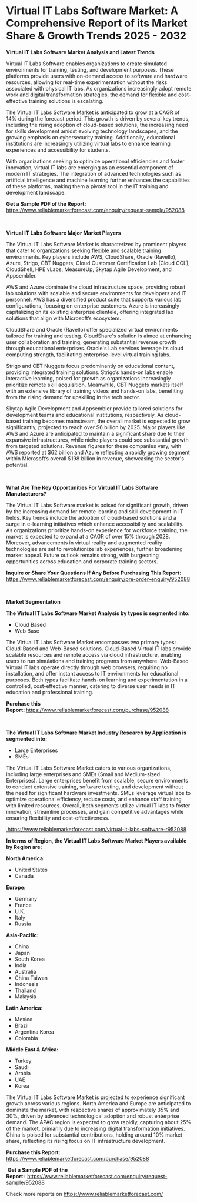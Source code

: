 <p><h1>Virtual IT Labs Software Market: A Comprehensive Report of its Market Share & Growth Trends 2025 - 2032</h1></p><p><strong>Virtual IT Labs Software Market Analysis and Latest Trends</strong></p>
<p><p>Virtual IT Labs Software enables organizations to create simulated environments for training, testing, and development purposes. These platforms provide users with on-demand access to software and hardware resources, allowing for real-time experimentation without the risks associated with physical IT labs. As organizations increasingly adopt remote work and digital transformation strategies, the demand for flexible and cost-effective training solutions is escalating.</p><p>The Virtual IT Labs Software Market is anticipated to grow at a CAGR of 14% during the forecast period. This growth is driven by several key trends, including the rising adoption of cloud-based solutions, the increasing need for skills development amidst evolving technology landscapes, and the growing emphasis on cybersecurity training. Additionally, educational institutions are increasingly utilizing virtual labs to enhance learning experiences and accessibility for students. </p><p>With organizations seeking to optimize operational efficiencies and foster innovation, virtual IT labs are emerging as an essential component of modern IT strategies. The integration of advanced technologies such as artificial intelligence and machine learning further enhances the capabilities of these platforms, making them a pivotal tool in the IT training and development landscape.</p></p>
<p><strong>Get a Sample PDF of the Report:&nbsp;</strong> <a href="https://www.reliablemarketforecast.com/enquiry/request-sample/952088?utm_campaign=2314&utm_medium=2&utm_source=Github&utm_content=ia&utm_term=06032025&utm_id=virtual-it-labs-software">https://www.reliablemarketforecast.com/enquiry/request-sample/952088</a></p>
<p>&nbsp;</p>
<p><strong>Virtual IT Labs Software Major Market Players</strong></p>
<p><p>The Virtual IT Labs Software Market is characterized by prominent players that cater to organizations seeking flexible and scalable training environments. Key players include AWS, CloudShare, Oracle (Ravello), Azure, Strigo, CBT Nuggets, Cloud Customer Certification Lab (Cloud CCL), CloudShell, HPE vLabs, MeasureUp, Skytap Agile Development, and Appsembler. </p><p>AWS and Azure dominate the cloud infrastructure space, providing robust lab solutions with scalable and secure environments for developers and IT personnel. AWS has a diversified product suite that supports various lab configurations, focusing on enterprise customers. Azure is increasingly capitalizing on its existing enterprise clientele, offering integrated lab solutions that align with Microsoft’s ecosystem.</p><p>CloudShare and Oracle (Ravello) offer specialized virtual environments tailored for training and testing. CloudShare's solution is aimed at enhancing user collaboration and training, generating substantial revenue growth through educational enterprises. Oracle's Lab services leverage its cloud computing strength, facilitating enterprise-level virtual training labs.</p><p>Strigo and CBT Nuggets focus predominantly on educational content, providing integrated training solutions. Strigo’s hands-on labs enable interactive learning, poised for growth as organizations increasingly prioritize remote skill acquisition. Meanwhile, CBT Nuggets markets itself with an extensive library of training videos and hands-on labs, benefiting from the rising demand for upskilling in the tech sector.</p><p>Skytap Agile Development and Appsembler provide tailored solutions for development teams and educational institutions, respectively. As cloud-based training becomes mainstream, the overall market is expected to grow significantly, projected to reach over $6 billion by 2025. Major players like AWS and Azure are anticipated to maintain a significant share due to their expansive infrastructures, while niche players could see substantial growth from targeted solutions. Revenue figures for these companies vary, with AWS reported at $62 billion and Azure reflecting a rapidly growing segment within Microsoft’s overall $198 billion in revenue, showcasing the sector's potential.</p></p>
<p>&nbsp;</p>
<p><strong>What Are The Key Opportunities For Virtual IT Labs Software Manufacturers?</strong></p>
<p><p>The Virtual IT Labs Software market is poised for significant growth, driven by the increasing demand for remote learning and skill development in IT fields. Key trends include the adoption of cloud-based solutions and a surge in e-learning initiatives which enhance accessibility and scalability. As organizations prioritize hands-on experience for workforce training, the market is expected to expand at a CAGR of over 15% through 2028. Moreover, advancements in virtual reality and augmented reality technologies are set to revolutionize lab experiences, further broadening market appeal. Future outlook remains strong, with burgeoning opportunities across education and corporate training sectors.</p></p>
<p><strong>Inquire or Share Your Questions If Any Before Purchasing This Report:</strong> <a href="https://www.reliablemarketforecast.com/enquiry/pre-order-enquiry/952088?utm_campaign=2314&utm_medium=2&utm_source=Github&utm_content=ia&utm_term=06032025&utm_id=virtual-it-labs-software">https://www.reliablemarketforecast.com/enquiry/pre-order-enquiry/952088</a></p>
<p>&nbsp;</p>
<p><strong>Market Segmentation</strong></p>
<p><strong>The Virtual IT Labs Software Market Analysis by types is segmented into:</strong></p>
<p><ul><li>Cloud Based</li><li>Web Base</li></ul></p>
<p><p>The Virtual IT Labs Software Market encompasses two primary types: Cloud-Based and Web-Based solutions. Cloud-Based Virtual IT labs provide scalable resources and remote access via cloud infrastructure, enabling users to run simulations and training programs from anywhere. Web-Based Virtual IT labs operate directly through web browsers, requiring no installation, and offer instant access to IT environments for educational purposes. Both types facilitate hands-on learning and experimentation in a controlled, cost-effective manner, catering to diverse user needs in IT education and professional training.</p></p>
<p><strong>Purchase this Report:&nbsp;</strong><a href="https://www.reliablemarketforecast.com/purchase/952088?utm_campaign=2314&utm_medium=2&utm_source=Github&utm_content=ia&utm_term=06032025&utm_id=virtual-it-labs-software">https://www.reliablemarketforecast.com/purchase/952088</a></p>
<p>&nbsp;</p>
<p><strong>The Virtual IT Labs Software Market Industry Research by Application is segmented into:</strong></p>
<p><ul><li>Large Enterprises</li><li>SMEs</li></ul></p>
<p><p>The Virtual IT Labs Software Market caters to various organizations, including large enterprises and SMEs (Small and Medium-sized Enterprises). Large enterprises benefit from scalable, secure environments to conduct extensive training, software testing, and development without the need for significant hardware investments. SMEs leverage virtual labs to optimize operational efficiency, reduce costs, and enhance staff training with limited resources. Overall, both segments utilize virtual IT labs to foster innovation, streamline processes, and gain competitive advantages while ensuring flexibility and cost-effectiveness.</p></p>
<p><a href="https://www.reliablemarketforecast.com/virtual-it-labs-software-r952088?utm_campaign=2314&utm_medium=2&utm_source=Github&utm_content=ia&utm_term=06032025&utm_id=virtual-it-labs-software">&nbsp;https://www.reliablemarketforecast.com/virtual-it-labs-software-r952088</a></p>
<p><strong>In terms of Region, the Virtual IT Labs Software Market Players available by Region are:</strong></p>
<p>
    <p> <strong> North America: </strong>
        <ul>
            <li>United States</li>
            <li>Canada</li>
        </ul>
        </p> 
    <p> <strong> Europe: </strong>
        <ul>
            <li>Germany</li>
            <li>France</li>
            <li>U.K.</li>
            <li>Italy</li>
            <li>Russia</li>
        </ul>
        </p> 
    <p> <strong> Asia-Pacific: </strong>
        <ul>
            <li>China</li>
            <li>Japan</li>
            <li>South Korea</li>
            <li>India</li>
            <li>Australia</li>
            <li>China Taiwan</li>
            <li>Indonesia</li>
            <li>Thailand</li>
            <li>Malaysia</li>
        </ul>
        </p> 
    <p> <strong> Latin America: </strong>
        <ul>
            <li>Mexico</li>
            <li>Brazil</li>
            <li>Argentina Korea</li>
            <li>Colombia</li>
        </ul>
        </p> 
    <p> <strong> Middle East & Africa: </strong>
        <ul>
            <li>Turkey</li>
            <li>Saudi</li>
            <li>Arabia</li>
            <li>UAE</li>
            <li>Korea</li>
        </ul>
    </p>
    </p>
<p><p>The Virtual IT Labs Software Market is projected to experience significant growth across various regions. North America and Europe are anticipated to dominate the market, with respective shares of approximately 35% and 30%, driven by advanced technological adoption and robust enterprise demand. The APAC region is expected to grow rapidly, capturing about 25% of the market, primarily due to increasing digital transformation initiatives. China is poised for substantial contributions, holding around 10% market share, reflecting its rising focus on IT infrastructure development.</p></p>
<p><strong>Purchase this Report: </strong><a href="https://www.reliablemarketforecast.com/purchase/952088?utm_campaign=2314&utm_medium=2&utm_source=Github&utm_content=ia&utm_term=06032025&utm_id=virtual-it-labs-software">https://www.reliablemarketforecast.com/purchase/952088</a></p>
<p>&nbsp;<strong>Get a Sample PDF of the Report:&nbsp;&nbsp;</strong><a href="https://www.reliablemarketforecast.com/enquiry/request-sample/952088?utm_campaign=2314&utm_medium=2&utm_source=Github&utm_content=ia&utm_term=06032025&utm_id=virtual-it-labs-software">https://www.reliablemarketforecast.com/enquiry/request-sample/952088</a></p>
<p><strong></strong></p>
<p>Check more reports on <a href="https://www.reliablemarketforecast.com/?utm_campaign=2314&utm_medium=2&utm_source=Github&utm_content=ia&utm_term=06032025&utm_id=virtual-it-labs-software">https://www.reliablemarketforecast.com/</a></p>